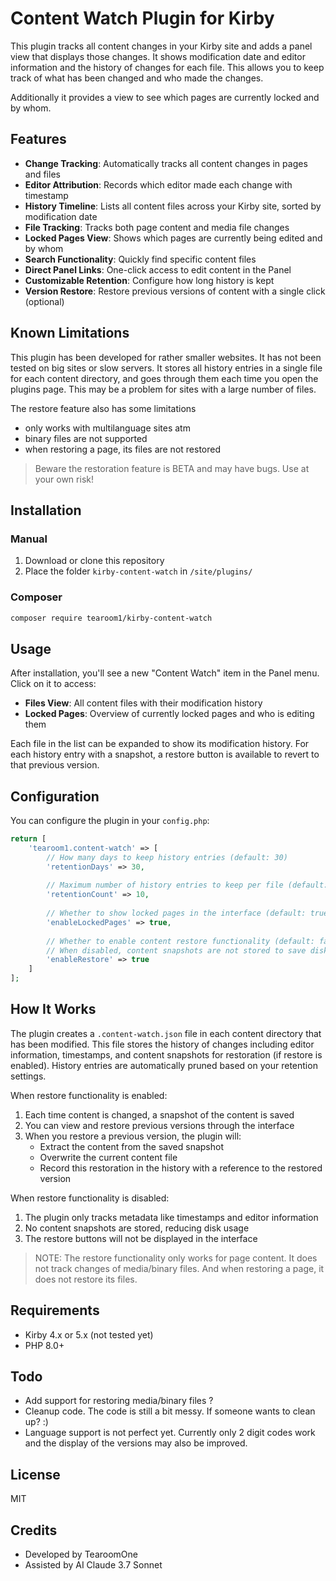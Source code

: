 # Content Watch Plugin for Kirby

This plugin tracks all content changes in your Kirby site and adds a panel view that displays those changes.
It shows modification date and editor information and the history of changes for each file.
This allows you to keep track of what has been changed and who made the changes.

Additionally it provides a view to see which pages are currently locked and by whom.

## Features

- **Change Tracking**: Automatically tracks all content changes in pages and files
- **Editor Attribution**: Records which editor made each change with timestamp
- **History Timeline**: Lists all content files across your Kirby site, sorted by modification date
- **File Tracking**: Tracks both page content and media file changes
- **Locked Pages View**: Shows which pages are currently being edited and by whom
- **Search Functionality**: Quickly find specific content files
- **Direct Panel Links**: One-click access to edit content in the Panel
- **Customizable Retention**: Configure how long history is kept
- **Version Restore**: Restore previous versions of content with a single click (optional)

## Known Limitations

This plugin has been developed for rather smaller websites. It has not been tested on big sites or slow servers.
It stores all history entries in a single file for each content directory, and goes through them each time you open the plugins page. 
This may be a problem for sites with a large number of files.

The restore feature also has some limitations
- only works with multilanguage sites atm
- binary files are not supported
- when restoring a page, its files are not restored

> Beware the restoration feature is BETA and may have bugs. Use at your own risk!

## Installation

### Manual

1. Download or clone this repository
2. Place the folder `kirby-content-watch` in `/site/plugins/`

### Composer

```bash
composer require tearoom1/kirby-content-watch
```

## Usage

After installation, you'll see a new "Content Watch" item in the Panel menu. Click on it to access:

- **Files View**: All content files with their modification history
- **Locked Pages**: Overview of currently locked pages and who is editing them

Each file in the list can be expanded to show its modification history. For each history entry with a snapshot, a restore button is available to revert to that previous version.

## Configuration

You can configure the plugin in your `config.php`:

```php
return [
    'tearoom1.content-watch' => [
        // How many days to keep history entries (default: 30)
        'retentionDays' => 30,
        
        // Maximum number of history entries to keep per file (default: 10)
        'retentionCount' => 10,
        
        // Whether to show locked pages in the interface (default: true)
        'enableLockedPages' => true,
        
        // Whether to enable content restore functionality (default: false)
        // When disabled, content snapshots are not stored to save disk space
        'enableRestore' => true
    ]
];
```

## How It Works

The plugin creates a `.content-watch.json` file in each content directory that has been modified. This file stores the history of changes including editor information, timestamps, and content snapshots for restoration (if restore is enabled).
History entries are automatically pruned based on your retention settings.

When restore functionality is enabled:
1. Each time content is changed, a snapshot of the content is saved
2. You can view and restore previous versions through the interface
3. When you restore a previous version, the plugin will:
   - Extract the content from the saved snapshot
   - Overwrite the current content file
   - Record this restoration in the history with a reference to the restored version

When restore functionality is disabled:
1. The plugin only tracks metadata like timestamps and editor information
2. No content snapshots are stored, reducing disk usage
3. The restore buttons will not be displayed in the interface

> NOTE: The restore functionality only works for page content.
> It does not track changes of media/binary files. 
> And when restoring a page, it does not restore its files.


## Requirements

- Kirby 4.x or 5.x (not tested yet)
- PHP 8.0+

## Todo

- Add support for restoring media/binary files ?
- Cleanup code. The code is still a bit messy. If someone wants to clean up? :)
- Language support is not perfect yet. Currently only 2 digit codes work and the display of the versions may also be improved.

## License

MIT

## Credits

- Developed by TearoomOne
- Assisted by AI Claude 3.7 Sonnet
